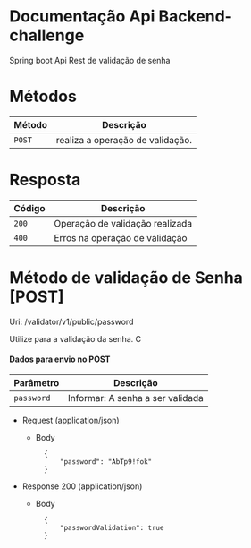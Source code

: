 # Documentação Api Backend-challenge
Spring boot Api Rest de validação de senha

# Métodos

| Método | Descrição |
|---|---|
| `POST` | realiza a operação de validação. |

# Resposta
| Código | Descrição |
|---|---|
| `200` | Operação de validação realizada |
| `400` | Erros na operação de validação |

# Método de validação de Senha [POST]
Uri:  /validator/v1/public/password

Utilize para a validação da senha. C

#### Dados para envio no POST
| Parâmetro | Descrição |
|---|---|
| `password` | Informar: A senha a ser validada |

+ Request (application/json)

    + Body

            {
                "password": "AbTp9!fok"                
            }

+ Response 200 (application/json)

    + Body

            {
                "passwordValidation": true                
            }
	